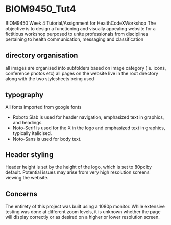 # BIOM9450_Tut4

BIOM9450 Week 4 Tutorial/Assignment for HealthCodeXWorkshop
The objective is to design a functioning and visually appealing website for a fictitious workshop purposed
to unite professionals from disciplines pertaining to health communication, messaging and classification

## directory organisation

all images are organised into subfolders based on image category (ie. icons, conference photos etc)
all pages on the website live in the root directory along with the two stylesheets being used

## typography

All fonts imported from google fonts

- Roboto Slab is used for header navigation, emphasized text in graphics, and headings.
- Noto-Serif is used for the X in the logo and emphasized text in graphics, typically italicised.
- Noto-Sans is used for body text.

## Header styling

Header height is set by the height of the logo, which is set to 80px by default. Potential issues may arise from
very high resolution screens viewing the website.

## Concerns

The entirety of this project was built using a 1080p monitor. While extensive testing was done at different zoom levels, it is unknown whether the page will display correctly or as desired on a higher or lower resolution screen.
